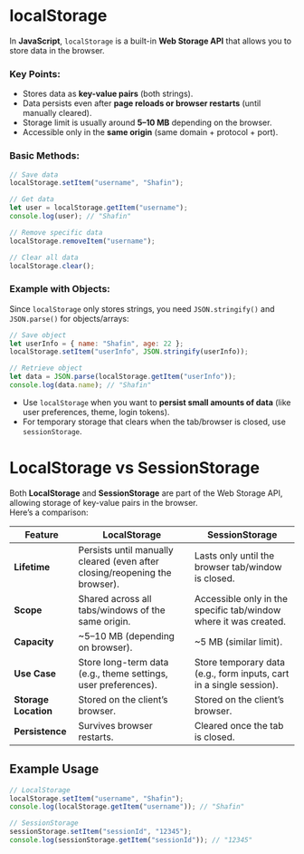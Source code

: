 # localStorage
In **JavaScript**, `localStorage` is a built-in **Web Storage API** that allows you to store data in the browser.
### Key Points:
- Stores data as **key-value pairs** (both strings).
- Data persists even after **page reloads or browser restarts** (until manually cleared).
- Storage limit is usually around **5–10 MB** depending on the browser.
- Accessible only in the **same origin** (same domain + protocol + port).

### Basic Methods:
```javascript
// Save data
localStorage.setItem("username", "Shafin");

// Get data
let user = localStorage.getItem("username");
console.log(user); // "Shafin"

// Remove specific data
localStorage.removeItem("username");

// Clear all data
localStorage.clear();
```
### Example with Objects:

Since `localStorage` only stores strings, you need `JSON.stringify()` and `JSON.parse()` for objects/arrays:
```javascript
// Save object
let userInfo = { name: "Shafin", age: 22 };
localStorage.setItem("userInfo", JSON.stringify(userInfo));

// Retrieve object
let data = JSON.parse(localStorage.getItem("userInfo"));
console.log(data.name); // "Shafin"
```
- Use `localStorage` when you want to **persist small amounts of data** (like user preferences, theme, login tokens).
- For temporary storage that clears when the tab/browser is closed, use `sessionStorage`.


# LocalStorage vs SessionStorage

Both **LocalStorage** and **SessionStorage** are part of the Web Storage API, allowing storage of key-value pairs in the browser.  
Here’s a comparison:

| Feature              | LocalStorage                                                                 | SessionStorage                                                      |
|----------------------|-------------------------------------------------------------------------------|---------------------------------------------------------------------|
| **Lifetime**         | Persists until manually cleared (even after closing/reopening the browser).   | Lasts only until the browser tab/window is closed.                  |
| **Scope**            | Shared across all tabs/windows of the same origin.                           | Accessible only in the specific tab/window where it was created.    |
| **Capacity**         | ~5–10 MB (depending on browser).                                              | ~5 MB (similar limit).                                              |
| **Use Case**         | Store long-term data (e.g., theme settings, user preferences).                | Store temporary data (e.g., form inputs, cart in a single session). |
| **Storage Location** | Stored on the client’s browser.                                               | Stored on the client’s browser.                                     |
| **Persistence**      | Survives browser restarts.                                                    | Cleared once the tab is closed.                                     |

## Example Usage

```javascript
// LocalStorage
localStorage.setItem("username", "Shafin");
console.log(localStorage.getItem("username")); // "Shafin"

// SessionStorage
sessionStorage.setItem("sessionId", "12345");
console.log(sessionStorage.getItem("sessionId")); // "12345"
```
